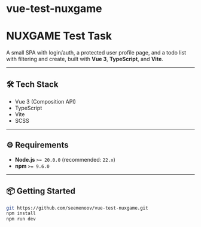 # vue-test-nuxgame

# NUXGAME Test Task

A small SPA with login/auth, a protected user profile page, and a todo list with filtering and create, built with **Vue 3**, **TypeScript**, and **Vite**.

---

## 🛠️ Tech Stack

- Vue 3 (Composition API)
- TypeScript
- Vite
- SCSS

---

## ⚙️ Requirements

- **Node.js** `>= 20.0.0` (recommended: `22.x`)
- **npm** `>= 9.6.0`

---

## 📦 Getting Started

```bash
git https://github.com/seemenoov/vue-test-nuxgame.git
npm install
npm run dev
```

